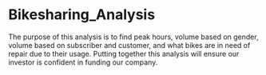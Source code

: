 # Bikesharing_Analysis
The purpose of this analysis is to find peak hours, volume based on gender, volume based on subscriber and customer, and what bikes are in need of repair due to their usage. Putting together this analysis will ensure our investor is confident in funding our company.
